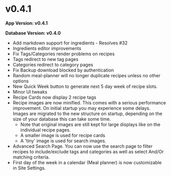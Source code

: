 # v0.4.1

**App Version: v0.4.1**

**Database Version: v0.4.0**

- Add markdown support for ingredients - Resolves #32
- Ingredients editor improvements
- Fix Tags/Categories render problems on recipes
- Tags redirect to new tag pages
- Categories redirect to category pages
- Fix Backup download blocked by authentication
- Random meal-planner will no longer duplicate recipes unless no other options
- New Quick Week button to generate next 5 day week of recipe slots.
- Minor UI tweaks
- Recipe Cards now display 2 recipe tags
- Recipe images are now minified. This comes with a serious performance improvement. On initial startup you may experience some delays. Images are migrated to the new structure on startup, depending on the size of your database this can take some time. 
    - Note that original images are still kept for large displays like on the individual recipe pages.
    - A smaller image is used for recipe cards
    - A 'tiny' image is used for search images. 
- Advanced Search Page. You can now use the search page to filter recipes to include/exclude tags and categories as well as select And/Or matching criteria. 
- First day of the week in a calendar (Meal planner) is now customizable in Site Settings.

